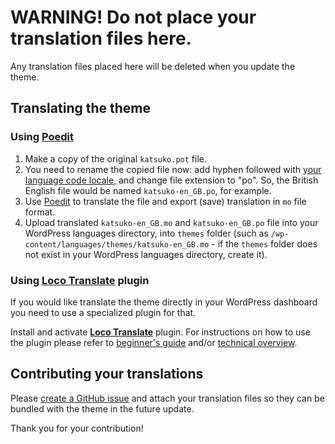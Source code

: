 # WARNING! Do not place your translation files here.

Any translation files placed here will be deleted when you update the theme.


## Translating the theme

### Using [**Poedit**](http://www.poedit.net/)

1. Make a copy of the original `katsuko.pot` file.
2. You need to rename the copied file now: add hyphen followed with [your language code locale](https://translate.wordpress.org/), and change file extension to "po". So, the British English file would be named `katsuko-en_GB.po`, for example.
3. Use [Poedit](https://www.poedit.net/) to translate the file and export (save) translation in `mo` file format.
4. Upload translated `katsuko-en_GB.mo` and `katsuko-en_GB.po` file into your WordPress languages directory, into `themes` folder (such as `/wp-content/languages/themes/katsuko-en_GB.mo` - if the `themes` folder does not exist in your WordPress languages directory, create it).

### Using [**Loco Translate**](https://wordpress.org/plugins/loco-translate/) plugin

If you would like translate the theme directly in your WordPress dashboard you need to use a specialized plugin for that.

Install and activate [**Loco Translate**](https://wordpress.org/plugins/loco-translate/) plugin. For instructions on how to use the plugin please refer to [beginner's guide](https://localise.biz/wordpress/plugin/beginners) and/or [technical overview](https://localise.biz/wordpress/plugin/overview).


## Contributing your translations

Please [create a GitHub issue](https://github.com/webmandesign/playground-for-beaver-themer/issues) and attach your translation files so they can be bundled with the theme in the future update.

Thank you for your contribution!
